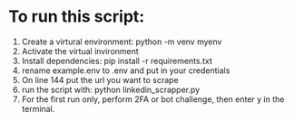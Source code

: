 # To run this script:

1. Create a virtural environment: python -m venv myenv
2. Activate the virtual invironment
3. Install dependencies: pip install -r requirements.txt
4. rename example.env to .env and put in your credentials
5. On line 144 put the url you want to scrape
6. run the script with: python linkedin_scrapper.py
7. For the first run only, perform 2FA or bot challenge, then enter y in the terminal.